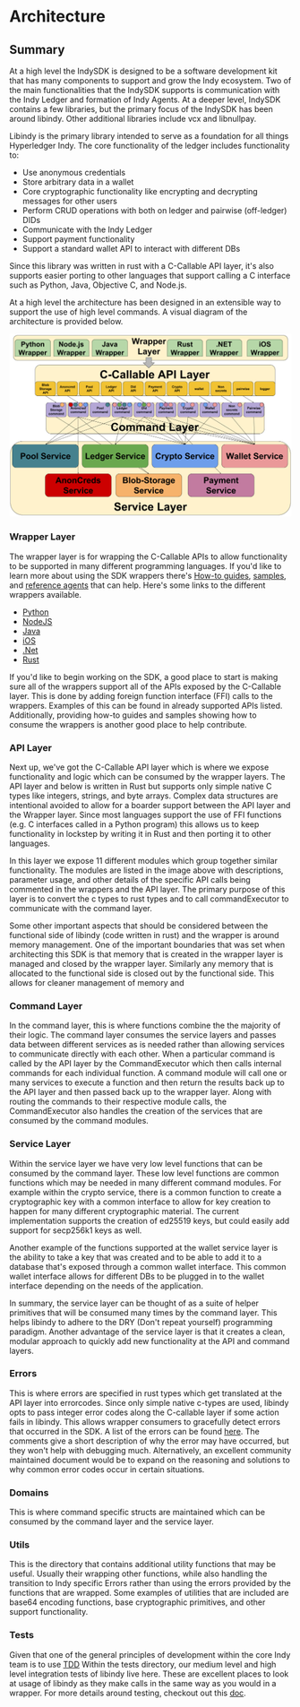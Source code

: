 # Architecture

## Summary
At a high level the IndySDK is designed to be a software development kit that has many components to support and grow the Indy ecosystem. Two of the main functionalities that the IndySDK supports is communication with the Indy Ledger and formation of Indy Agents. At a deeper level, IndySDK contains a few libraries, but the primary focus of the IndySDK has been around libindy. Other additional libraries include vcx and libnullpay.

Libindy is the primary library intended to serve as a foundation for all things Hyperledger Indy. The core functionality of the ledger includes functionality to:

* Use anonymous credentials
* Store arbitrary data in a wallet
* Core cryptographic functionality like encrypting and decrypting messages for other users
* Perform CRUD operations with both on ledger and pairwise (off-ledger) DIDs
* Communicate with the Indy Ledger
* Support payment functionality
* Support a standard wallet API to interact with different DBs

Since this library was written in rust with a C-Callable API layer, it's also supports easier porting to other languages that support calling a C interface such as Python, Java, Objective C, and Node.js.

At a high level the architecture has been designed in an extensible way to support the use of high level commands. A visual diagram of the architecture is provided below.

![](sdk-overview.png)


### Wrapper Layer

The wrapper layer is for wrapping the C-Callable APIs to allow functionality to be supported in many different programming languages. If you'd like to learn more about using the SDK wrappers there's [How-to guides](doc/how-tos), [samples](samples), and [reference agents](https://github.com/hyperledger/indy-agent) that can help. Here's some links to the different wrappers available.

* [Python](wrappers/python/README.md)
* [NodeJS](wrappers/nodejs/README.md)
* [Java](wrappers/java/README.md)
* [iOS](wrappers/ios/README.md)
* [.Net](wrappers/dotnet/README.md)
* [Rust](wrappers/rust/README.md)

If you'd like to begin working on the SDK, a good place to start is making sure all of the wrappers support all of the APIs exposed by the C-Callable layer. This is done by adding foreign function interface (FFI) calls to the wrappers. Examples of this can be found in already supported APIs listed. Additionally, providing how-to guides and samples showing how to consume the wrappers is another good place to help contribute.

### API Layer

Next up, we've got the C-Callable API layer which is where we expose functionality and logic which can be consumed by the wrapper layers. The API layer and below is written in Rust but supports only simple native C types like integers, strings, and byte arrays. Complex data structures are intentional avoided to allow for a boarder support between the API layer and the Wrapper layer. Since most languages support the use of FFI functions (e.g. C interfaces called in a Python program) this allows us to keep functionality in lockstep by writing it in Rust and then porting it to other languages.

In this layer we expose 11 different modules which group together similar functionality. The modules are listed in the image above with descriptions, parameter usage, and other details of the specific API calls being commented in the wrappers and the API layer. The primary purpose of this layer is to convert the c types to rust types and to call commandExecutor to communicate with the command layer.

Some other important aspects that should be considered between the functional side of libindy (code written in rust) and the wrapper is around memory management. One of the important boundaries that was set when architecting this SDK is that memory that is created in the wrapper layer is managed and closed by the wrapper layer. Similarly any memory that is allocated to the functional side is closed out by the functional side. This allows for cleaner management of memory and  

### Command Layer

In the command layer, this is where functions combine the the majority of their logic. The command layer consumes the service layers and passes data between different services as is needed rather than allowing services to communicate directly with each other. When a particular command is called by the API layer by the CommandExecutor which then calls internal commands for each individual function. A command module will call one or many services to execute a function and then return the results back up to the API layer and then passed back up to the wrapper layer. Along with routing the commands to their respective module calls, the CommandExecutor also handles the creation of the services that are consumed by the command modules.


### Service Layer

Within the service layer we have very low level functions that can be consumed by the command layer. These low level functions are common functions which may be needed in many different command modules. For example within the crypto service, there is a common function to create a cryptographic key with a common interface to allow for key creation to happen for many different cryptographic material. The current implementation supports the creation of ed25519 keys, but could easily add support for secp256k1 keys as well.

Another example of the functions supported at the wallet service layer is the ability to take a key that was created and to be able to add it to a database that's exposed through a common wallet interface. This common wallet interface allows for different DBs to be plugged in to the wallet interface depending on the needs of the application.

In summary, the service layer can be thought of as a suite of helper primitives that will be consumed many times by the command layer. This helps libindy to adhere to the DRY (Don't repeat yourself) programming paradigm. Another advantage of the service layer is that it creates a clean, modular approach to quickly add new functionality at the API and command layers.

### Errors

This is where errors are specified in rust types which get translated at the API layer into errorcodes. Since only simple native c-types are used, libindy opts to pass integer error codes along the C-callable layer if some action fails in libindy. This allows wrapper consumers to gracefully detect errors that occurred in the SDK. A list of the errors can be found [here](../../../libindy/src/api/mod.rs). The comments give a short description of why the error may have occurred, but they won't help with debugging much. Alternatively, an excellent community maintained document would be to expand on the reasoning and solutions to why common error codes occur in certain situations.

### Domains

This is where command specific structs are maintained which can be consumed by the command layer and the service layer.

### Utils

This is the directory that contains additional utility functions that may be useful. Usually their wrapping other functions, while also handling the transition to Indy specific Errors rather than using the errors provided by the functions that are wrapped. Some examples of utilities that are included are base64 encoding functions, base cryptographic primitives, and other support functionality.

### Tests

Given that one of the general principles of development within the core Indy team is to use [TDD](http://www.agiledata.org/essays/tdd.html) Within the tests directory, our medium level and high level integration tests of libindy live here. These are excellent places to look at usage of libindy as they make calls in the same way as you would in a wrapper. For more details around testing, checkout out this [doc](../../test-design.md).